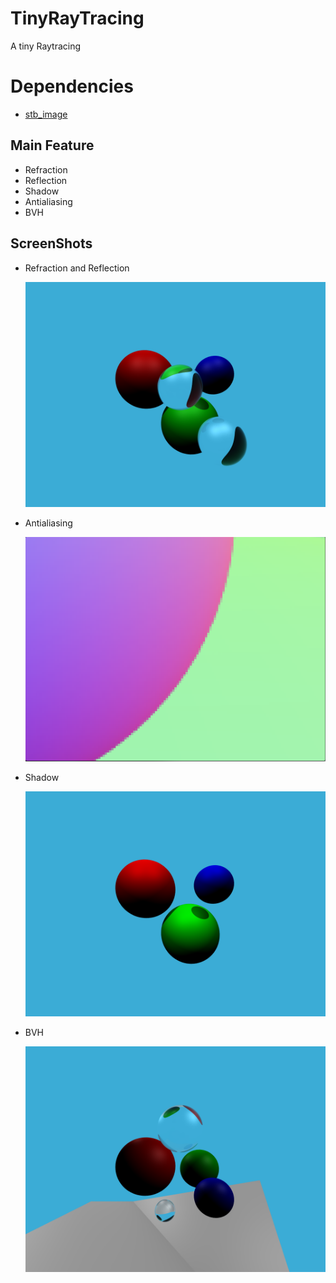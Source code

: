 # TinyRayTracing
A tiny Raytracing 

# Dependencies
* [stb_image](https://github.com/nothings/stb)

## Main Feature
* Refraction
* Reflection
* Shadow
* Antialiasing
* BVH

## ScreenShots
* Refraction and Reflection

  ![](https://github.com/slashmonkey/TinyRayTracing/blob/master/Screenshots/Refraction.png)
* Antialiasing
  
  ![](https://github.com/slashmonkey/TinyRayTracing/blob/master/Screenshots/antialiasing.png)
* Shadow
  
  ![](https://github.com/slashmonkey/TinyRayTracing/blob/master/Screenshots/shadow.png)
* BVH

  ![](https://github.com/slashmonkey/TinyRayTracing/blob/master/Screenshots/BVH.png)

